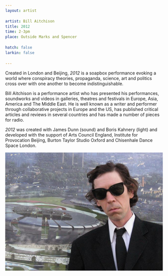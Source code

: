 ```yaml
---
layout: artist

artist: Bill Aitchison
title: 2012
time: 2-3pm
place: Outside Marks and Spencer

hatch: false
larkin: false

---
```


Created in London and Beijing, *2012* is a soapbox performance evoking a world where conspiracy theories, propaganda, science, art and politics cross over with one another to become indistinguishable.    

Bill Aitchison is a performance artist who has presented his performances, soundworks and videos in galleries, theatres and festivals in Europe, Asia, America and The Middle East. He is well known as a writer and performer through collaborative projects in Europe and the US, has published critical articles and reviews in several countries and has made a number of pieces for radio.   

*2012* was created with James Dunn (sound) and Boris Kahnery (light) and developed with the support of Arts Council England, Institute for Provocation Beijing, Burton Taylor Studio Oxford and Chisenhale Dance Space London. 

![2012](Aitchison2012.jpg)  